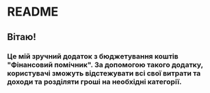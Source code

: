 # README

## Вітаю!

### Це мій зручний додаток з бюджетування коштів "Фінансовий помічник". За допомогою такого додатку, користувачі зможуть відстежувати всі свої витрати та доходи та розділяти гроші на необхідні категорії. 
